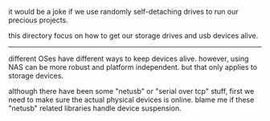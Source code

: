 it would be a joke if we use randomly self-detaching drives to run our precious projects.

this directory focus on how to get our storage drives and usb devices alive.

----

different OSes have different ways to keep devices alive. however, using NAS can be more robust and platform independent. but that only applies to storage devices.

although there have been some "netusb" or "serial over tcp" stuff, first we need to make sure the actual physical devices is online. blame me if these "netusb" related libraries handle device suspension.

